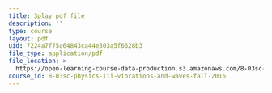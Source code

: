 ```yaml
---
title: 3play pdf file
description: ''
type: course
layout: pdf
uid: 7224a7f75a64843ca44e503a5f6628b3
file_type: application/pdf
file_location: >-
  https://open-learning-course-data-production.s3.amazonaws.com/8-03sc-physics-iii-vibrations-and-waves-fall-2016/7224a7f75a64843ca44e503a5f6628b3_Dlhma3z57SA.pdf
course_id: 8-03sc-physics-iii-vibrations-and-waves-fall-2016
---
```

